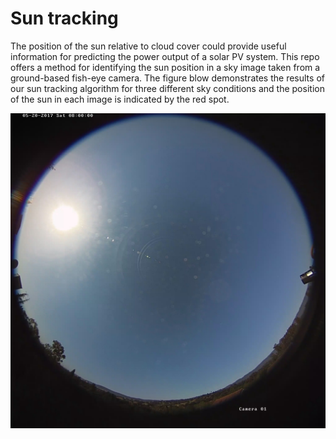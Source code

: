# Sun tracking

The position of the sun relative to cloud cover could provide useful information for predicting the power output of a solar PV system. This repo offers a method for identifying the sun position in a sky image taken from a ground-based fish-eye camera. The figure blow demonstrates the results of our sun tracking algorithm for three different sky conditions and the position of the sun in each image is indicated by the red spot.

![](./demo_images/20170520/20170520080000.jpg)